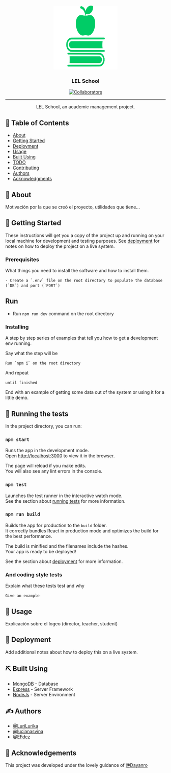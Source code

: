 <p align="center">
  <a href="" rel="noopener">
 <img width=200px height=200px src='client/public/logo512.png' alt="Project logo"></a>
</p>


<h3 align="center">LEL School</h3>

<div align="center">

  [![Collaborators](https://img.shields.io/badge/collaborators-3%20powergirls-ff69b4)]() 


</div>

---

<p align="center"> LEL School, an academic management project.
    <br> 
</p>

## 📝 Table of Contents
- [About](#about)
- [Getting Started](#getting_started)
- [Deployment](#deployment)
- [Usage](#usage)
- [Built Using](#built_using)
- [TODO](../TODO.md)
- [Contributing](../CONTRIBUTING.md)
- [Authors](#authors)
- [Acknowledgments](#acknowledgement)

## 🧐 About <a name = "about"></a>
Motivación por la que se creó el proyecto, utilidades que tiene...

## 🏁 Getting Started <a name = "getting_started"></a>
These instructions will get you a copy of the project up and running on your local machine for development and testing purposes. See [deployment](#deployment) for notes on how to deploy the project on a live system.

### Prerequisites
What things you need to install the software and how to install them.

```
- Create a `.env` file on the root directory to populate the database (`DB`) and port (`PORT`)

```

## Run

- Run `npm run dev` command on the root directory

### Installing
A step by step series of examples that tell you how to get a development env running.

Say what the step will be

```
Run `npm i` on the root directory
```

And repeat

```
until finished
```

End with an example of getting some data out of the system or using it for a little demo.

## 🔧 Running the tests <a name = "tests"></a>
In the project directory, you can run:

### `npm start`

Runs the app in the development mode.<br />
Open [http://localhost:3000](http://localhost:3000) to view it in the browser.

The page will reload if you make edits.<br />
You will also see any lint errors in the console.

### `npm test`

Launches the test runner in the interactive watch mode.<br />
See the section about [running tests](https://facebook.github.io/create-react-app/docs/running-tests) for more information.

### `npm run build`

Builds the app for production to the `build` folder.<br />
It correctly bundles React in production mode and optimizes the build for the best performance.

The build is minified and the filenames include the hashes.<br />
Your app is ready to be deployed!

See the section about [deployment](https://facebook.github.io/create-react-app/docs/deployment) for more information.
### And coding style tests
Explain what these tests test and why

```
Give an example
```

## 🎈 Usage <a name="usage"></a>
Explicación sobre el logeo (director, teacher, student)

## 🚀 Deployment <a name = "deployment"></a>
Add additional notes about how to deploy this on a live system.

## ⛏️ Built Using <a name = "built_using"></a>
- [MongoDB](https://www.mongodb.com/) - Database
- [Express](https://expressjs.com/) - Server Framework
- [NodeJs](https://nodejs.org/en/) - Server Environment

## ✍️ Authors <a name = "authors"></a>
- [@LuriLurika](https://github.com/LuriLurika) 
- [@lucianasvina](https://github.com/lucianasvina) 
- [@EFdez](https://github.com/EFdez) 


## 🎉 Acknowledgements <a name = "acknowledgement"></a>
This project was developed under the lovely guidance of [@Dayanro](https://github.com/Dayanro) 
